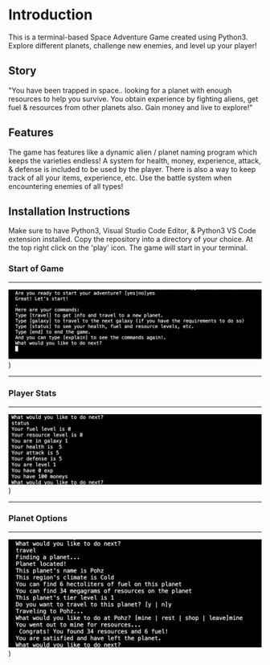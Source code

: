 # Introduction
This is a terminal-based Space Adventure Game created using Python3. Explore different planets, challenge new enemies, and level up your player!

## Story
"You have been trapped in space.. looking for a planet with enough resources to help you survive. You obtain experience by fighting aliens, get fuel & resources
from other planets also. Gain money and live to explore!"

## Features
The game has features like a dynamic alien / planet naming program which keeps the varieties endless! A system for health, money, experience, attack, & defense is 
included to be used by the player. There is also a way to keep track of all your items, experience, etc. Use the battle system when encountering enemies of all types!

## Installation Instructions
Make sure to have Python3, Visual Studio Code Editor, & Python3 VS Code extension installed.
Copy the repository into a directory of your choice.
At the top right click on the 'play' icon.
The game will start in your terminal.

### Start of Game
***************************************************************************
![Image Alt text](/images/beginningOfGame.png "Beginning of Game"))
***************************************************************************
### Player Stats
***************************************************************************
![Image Alt text](/images/playerStats.png "Player Stats"))
***************************************************************************
### Planet Options
***************************************************************************
![Image Alt text](/images/planetOptions.png "Planet Options"))
